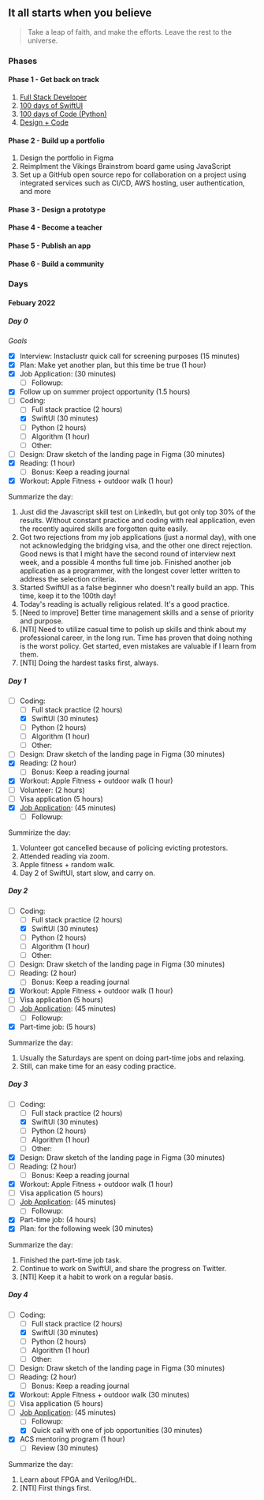 ## It all starts when you believe

> Take a leap of faith, and make the efforts. Leave the rest to the universe.

### Phases

#### Phase 1 - Get back on track

1. [Full Stack Developer](https://www.fullstackopen.com/en/)
2. [100 days of SwiftUI](https://www.hackingwithswift.com/100/swiftui)
3. [100 days of Code (Python)](https://www.udemy.com/course/100-days-of-code/)
4. [Design + Code](https://www.designcode.io/)

#### Phase 2 - Build up a portfolio

1. Design the portfolio in Figma
2. Reimplment the Vikings Brainstrom board game using JavaScript
3. Set up a GitHub open source repo for collaboration on a project using integrated services such as CI/CD, AWS hosting, user authentication, and more

#### Phase 3 - Design a prototype

#### Phase 4 - Become a teacher

#### Phase 5 - Publish an app

#### Phase 6 - Build a community

### Days

#### Febuary 2022

##### Day 0

_Goals_

- [x] Interview: Instaclustr quick call for screening purposes (15 minutes)
- [x] Plan: Make yet another plan, but this time be true (1 hour)
- [x] Job Application: (30 minutes)
  - [ ] Followup:
- [x] Follow up on summer project opportunity (1.5 hours)
- [ ] Coding:
  - [ ] Full stack practice (2 hours)
  - [x] SwiftUI (30 minutes)
  - [ ] Python (2 hours)
  - [ ] Algorithm (1 hour)
  - [ ] Other:
- [ ] Design: Draw sketch of the landing page in Figma (30 minutes)
- [x] Reading: (1 hour)
  - [ ] Bonus: Keep a reading journal
- [x] Workout: Apple Fitness + outdoor walk (1 hour)

Summarize the day:

1. Just did the Javascript skill test on LinkedIn, but got only top 30% of the results. Without constant practice and coding with real application, even the recently aquired skills are forgotten quite easily.
2. Got two rejections from my job applications (just a normal day), with one not acknowledging the bridging visa, and the other one direct rejection. Good news is that I might have the second round of interview next week, and a possible 4 months full time job. Finished another job application as a programmer, with the longest cover letter written to address the selection criteria.
3. Started SwiftUI as a false beginner who doesn't really build an app. This time, keep it to the 100th day!
4. Today's reading is actually religious related. It's a good practice.
5. [Need to improve] Better time management skills and a sense of priority and purpose.
6. [NTI] Need to utilize casual time to polish up skills and think about my professional career, in the long run. Time has proven that doing nothing is the worst policy. Get started, even mistakes are valuable if I learn from them.
7. [NTI] Doing the hardest tasks first, always.

##### Day 1

- [ ] Coding:
  - [ ] Full stack practice (2 hours)
  - [x] SwiftUI (30 minutes)
  - [ ] Python (2 hours)
  - [ ] Algorithm (1 hour)
  - [ ] Other:
- [ ] Design: Draw sketch of the landing page in Figma (30 minutes)
- [x] Reading: (2 hour)
  - [ ] Bonus: Keep a reading journal
- [x] Workout: Apple Fitness + outdoor walk (1 hour)
- [ ] Volunteer: (2 hours)
- [ ] Visa application (5 hours)
- [x] [Job Application](https://www.immutable.com/): (45 minutes)
  - [ ] Followup:

Summirize the day:

1. Volunteer got cancelled because of policing evicting protestors.
2. Attended reading via zoom.
3. Apple fitness + random walk.
4. Day 2 of SwiftUI, start slow, and carry on.

##### Day 2

- [ ] Coding:
  - [ ] Full stack practice (2 hours)
  - [x] SwiftUI (30 minutes)
  - [ ] Python (2 hours)
  - [ ] Algorithm (1 hour)
  - [ ] Other:
- [ ] Design: Draw sketch of the landing page in Figma (30 minutes)
- [ ] Reading: (2 hour)
  - [ ] Bonus: Keep a reading journal
- [x] Workout: Apple Fitness + outdoor walk (1 hour)
- [ ] Visa application (5 hours)
- [ ] [Job Application](): (45 minutes)
  - [ ] Followup:
- [x] Part-time job: (5 hours)

Summarize the day:

1. Usually the Saturdays are spent on doing part-time jobs and relaxing.
2. Still, can make time for an easy coding practice.

##### Day 3

- [ ] Coding:
  - [ ] Full stack practice (2 hours)
  - [x] SwiftUI (30 minutes)
  - [ ] Python (2 hours)
  - [ ] Algorithm (1 hour)
  - [ ] Other:
- [x] Design: Draw sketch of the landing page in Figma (30 minutes)
- [ ] Reading: (2 hour)
  - [ ] Bonus: Keep a reading journal
- [x] Workout: Apple Fitness + outdoor walk (1 hour)
- [ ] Visa application (5 hours)
- [ ] [Job Application](): (45 minutes)
  - [ ] Followup:
- [x] Part-time job: (4 hours)
- [x] Plan: for the following week (30 minutes)

Summarize the day:

1. Finished the part-time job task.
2. Continue to work on SwiftUI, and share the progress on Twitter.
3. [NTI] Keep it a habit to work on a regular basis.

##### Day 4

- [ ] Coding:
  - [ ] Full stack practice (2 hours)
  - [x] SwiftUI (30 minutes)
  - [ ] Python (2 hours)
  - [ ] Algorithm (1 hour)
  - [ ] Other:
- [ ] Design: Draw sketch of the landing page in Figma (30 minutes)
- [ ] Reading: (2 hour)
  - [ ] Bonus: Keep a reading journal
- [x] Workout: Apple Fitness + outdoor walk (30 minutes)
- [ ] Visa application (5 hours)
- [ ] [Job Application](): (45 minutes)
  - [ ] Followup:
  - [x] Quick call with one of job opportunities (30 minutes)
- [x] ACS mentoring program (1 hour)
  - [ ] Review (30 minutes)

Summarize the day:

1. Learn about FPGA and Verilog/HDL.
2. [NTI] First things first.
